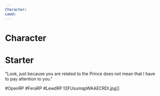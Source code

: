 ```yaml
---
Character: 
Lewd: 
---
```

# Character


# Starter
"Look, just because you are related to the Prince does not mean that I have to pay attention to you."

  

#OpenRP #FeraRP #LewdRP 
![[FUsumqpWAAECRDl.jpg]]
